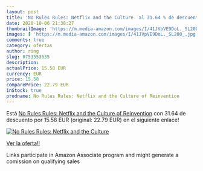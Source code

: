 ```yaml
---
layout: post
title: 'No Rules Rules: Netflix and the Culture  al 31.64 % de descuento'
date: 2020-10-06 21:38:27
thumbnailImage: 'https://m.media-amazon.com/images/I/41JVpVE9DoL._SL200_.jpg'
images: [ 'https://m.media-amazon.com/images/I/41JVpVE9DoL._SL200_.jpg' ]
comments: true
category: ofertas
author: ring
slug: 0753553635
description:
actualPrice: 15.58 EUR
currency: EUR
price: 15.58
comparePrice: 22.79 EUR
inStock: true
prodname: No Rules Rules: Netflix and the Culture of Reinvention
---
```


Está [No Rules Rules: Netflix and the Culture of Reinvention](https://www.amazon.it/dp/0753553635/?tag=tolees00-21) con 31.64 de descuento por 15.58 EUR (original: 22.79 EUR) en el siguiente enlace!

[![No Rules Rules: Netflix and the Culture ](https://m.media-amazon.com/images/I/41JVpVE9DoL._SL200_.jpg)](https://www.amazon.it/dp/0753553635/?tag=tolees00-21)

[Ver la oferta!!](https://www.amazon.it/dp/0753553635/?tag=tolees00-21)

Links participate in Amazon Associate program and might generate a comission on qualifying sales


